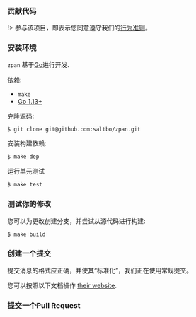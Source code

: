 ### 贡献代码

!> 参与该项目，即表示您同意遵守我们的[行为准则](/CODEOFCONDUCT.md)。 

### 安装环境

`zpan` 基于[Go](https://golang.org/)进行开发.

依赖:

- `make`
- [Go 1.13+](https://golang.org/doc/install)

克隆源码:

```sh
$ git clone git@github.com:saltbo/zpan.git
```

安装构建依赖:

```sh
$ make dep
```

运行单元测试

```sh
$ make test
```

### 测试你的修改

您可以为更改创建分支，并尝试从源代码进行构建:

```sh
$ make build
```

### 创建一个提交

提交消息的格式应正确，并使其“标准化”，我们正在使用常规提交。

您可以按照以下文档操作
[their website](https://www.conventionalcommits.org).

### 提交一个Pull Request
